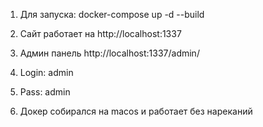 1. Для запуска: docker-compose up -d --build
2. Сайт работает на http://localhost:1337
3. Админ панель http://localhost:1337/admin/
4. Login: admin
5. Pass: admin


6. Докер собирался на macos и работает без нареканий 